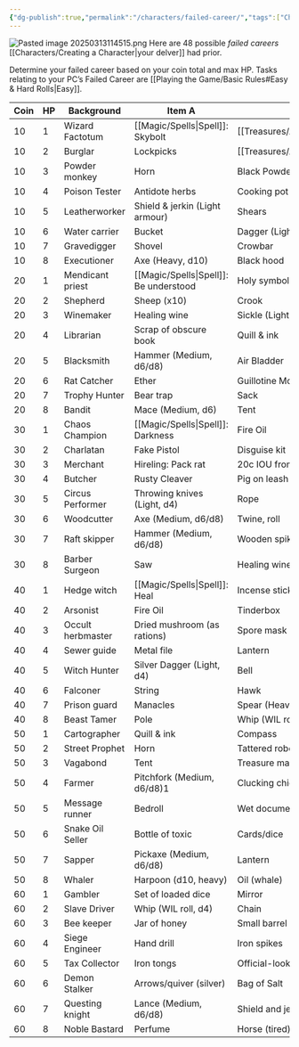 ```yaml
---
{"dg-publish":true,"permalink":"/characters/failed-career/","tags":["Characters"],"created":"2025-01-07T14:36:31.538-05:00","updated":"2025-03-26T10:12:30.301-04:00"}
---
```


![Pasted image 20250313114515.png](/img/user/zRSC/images/Pasted%20image%2020250313114515.png)
Here are 48 possible *failed careers* [[Characters/Creating a Character\|your delver]] had prior.

Determine your failed career based on your coin total and max HP.
Tasks relating to your PC’s Failed Career are [[Playing the Game/Basic Rules#Easy & Hard Rolls\|Easy]].

| Coin | HP  | Background        | Item A                           | Item B                           |
| ---- | --- | ----------------- | -------------------------------- | -------------------------------- |
| 10   | 1   | Wizard Factotum   | [[Magic/Spells\|Spell]]: Skybolt       | [[Treasures/Artifacts/Artifacts\|Artifact]]          |
| 10   | 2   | Burglar           | Lockpicks                        | [[Treasures/Artifacts/Artifacts\|Artifact]]          |
| 10   | 3   | Powder monkey     | Horn                             | Black Powder                     |
| 10   | 4   | Poison Tester     | Antidote herbs                   | Cooking pot                      |
| 10   | 5   | Leatherworker     | Shield & jerkin (Light armour)   | Shears                           |
| 10   | 6   | Water carrier     | Bucket                           | Dagger (Light, d4)               |
| 10   | 7   | Gravedigger       | Shovel                           | Crowbar                          |
| 10   | 8   | Executioner       | Axe (Heavy, d10)                 | Black hood                       |
| 20   | 1   | Mendicant priest  | [[Magic/Spells\|Spell]]: Be understood | Holy symbol                      |
| 20   | 2   | Shepherd          | Sheep (x10)                      | Crook                            |
| 20   | 3   | Winemaker         | Healing wine                     | Sickle (Light, d4)               |
| 20   | 4   | Librarian         | Scrap of obscure book            | Quill & ink                      |
| 20   | 5   | Blacksmith        | Hammer (Medium, d6/d8)           | Air Bladder                      |
| 20   | 6   | Rat Catcher       | Ether                            | Guillotine Mousetraps            |
| 20   | 7   | Trophy Hunter     | Bear trap                        | Sack                             |
| 20   | 8   | Bandit            | Mace (Medium, d6)                | Tent                             |
| 30   | 1   | Chaos Champion    | [[Magic/Spells\|Spell]]: Darkness      | Fire Oil                         |
| 30   | 2   | Charlatan         | Fake Pistol                      | Disguise kit                     |
| 30   | 3   | Merchant          | Hireling: Pack rat               | 20c IOU from a noble             |
| 30   | 4   | Butcher           | Rusty Cleaver                    | Pig on leash                     |
| 30   | 5   | Circus Performer  | Throwing knives (Light, d4)      | Rope                             |
| 30   | 6   | Woodcutter        | Axe (Medium, d6/d8)              | Twine, roll                      |
| 30   | 7   | Raft skipper      | Hammer (Medium, d6/d8)           | Wooden spikes                    |
| 30   | 8   | Barber Surgeon    | Saw                              | Healing wine                     |
| 40   | 1   | Hedge witch       | [[Magic/Spells\|Spell]]: Heal          | Incense stick                    |
| 40   | 2   | Arsonist          | Fire Oil                         | Tinderbox                        |
| 40   | 3   | Occult herbmaster | Dried mushroom (as rations)      | Spore mask                       |
| 40   | 4   | Sewer guide       | Metal file                       | Lantern                          |
| 40   | 5   | Witch Hunter      | Silver Dagger (Light, d4)        | Bell                             |
| 40   | 6   | Falconer          | String                           | Hawk                             |
| 40   | 7   | Prison guard      | Manacles                         | Spear (Heavy, d10)               |
| 40   | 8   | Beast Tamer       | Pole                             | Whip (WIL roll, d4)              |
| 50   | 1   | Cartographer      | Quill & ink                      | Compass                          |
| 50   | 2   | Street Prophet    | Horn                             | Tattered robes                   |
| 50   | 3   | Vagabond          | Tent                             | Treasure map, dubious            |
| 50   | 4   | Farmer            | Pitchfork (Medium,  d6/d8)1      | Clucking chicken                 |
| 50   | 5   | Message runner    | Bedroll                          | Wet documents                    |
| 50   | 6   | Snake Oil Seller  | Bottle of toxic                  | Cards/dice                       |
| 50   | 7   | Sapper            | Pickaxe (Medium, d6/d8)          | Lantern                          |
| 50   | 8   | Whaler            | Harpoon (d10, heavy)             | Oil (whale)                      |
| 60   | 1   | Gambler           | Set of loaded dice               | Mirror                           |
| 60   | 2   | Slave Driver      | Whip (WIL roll, d4)              | Chain                            |
| 60   | 3   | Bee keeper        | Jar of honey                     | Small barrel of ale              |
| 60   | 4   | Siege Engineer    | Hand drill                       | Iron spikes                      |
| 60   | 5   | Tax Collector     | Iron tongs                       | Official-looking ledgers         |
| 60   | 6   | Demon Stalker     | Arrows/quiver (silver)           | Bag of Salt                      |
| 60   | 7   | Questing knight   | Lance (Medium, d6/d8)            | Shield and jerkin (Light armour) |
| 60   | 8   | Noble Bastard     | Perfume                          | Horse (tired)                    |


